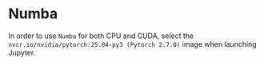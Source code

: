 # Numba 

In order to use `Numba` for both CPU and CUDA, select the `nvcr.io/nvidia/pytorch:25.04-py3 (Pytorch 2.7.0)` image when launching Jupyter.

